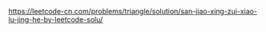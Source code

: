https://leetcode-cn.com/problems/triangle/solution/san-jiao-xing-zui-xiao-lu-jing-he-by-leetcode-solu/
